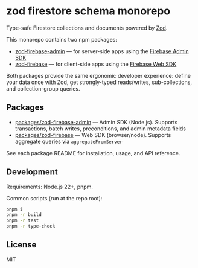 # zod firestore schema monorepo

Type-safe Firestore collections and documents powered by [Zod](https://zod.dev/).

This monorepo contains two npm packages:

- [zod-firebase-admin](packages/zod-firebase-admin/README.md) — for server-side apps using the [Firebase Admin SDK](https://github.com/firebase/firebase-admin-node)
- [zod-firebase](packages/zod-firebase/README.md) — for client-side apps using the [Firebase Web SDK](https://github.com/firebase/firebase-js-sdk)

Both packages provide the same ergonomic developer experience: define your data once with Zod, get strongly-typed reads/writes, sub-collections, and collection-group queries.

## Packages

- [packages/zod-firebase-admin](packages/zod-firebase-admin/README.md) — Admin SDK (Node.js). Supports transactions, batch writes, preconditions, and admin metadata fields
- [packages/zod-firebase](packages/zod-firebase/README.md) — Web SDK (browser/node). Supports aggregate queries via `aggregateFromServer`

See each package README for installation, usage, and API reference.

## Development

Requirements: Node.js 22+, pnpm.

Common scripts (run at the repo root):

```bash
pnpm i
pnpm -r build
pnpm -r test
pnpm -r type-check
```

## License

MIT
